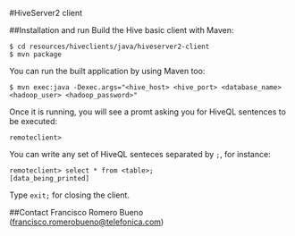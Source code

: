 #HiveServer2 client

##Installation and run
Build the Hive basic client with Maven:

    $ cd resources/hiveclients/java/hiveserver2-client
    $ mvn package

You can run the built application by using Maven too:

    $ mvn exec:java -Dexec.args="<hive_host> <hive_port> <database_name> <hadoop_user> <hadoop_password>"

Once it is running, you will see a promt asking you for HiveQL sentences to be executed:

    remoteclient>

You can write any set of HiveQL senteces separated by `;`, for instance:

    remoteclient> select * from <table>;
    [data_being_printed]

Type `exit;` for closing the client.

##Contact
Francisco Romero Bueno (francisco.romerobueno@telefonica.com)

